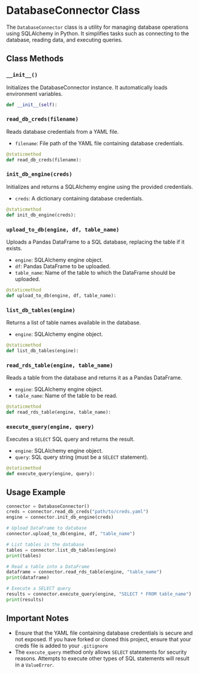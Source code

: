 
# DatabaseConnector Class

The `DatabaseConnector` class is a utility for managing database operations using SQLAlchemy in Python. It simplifies tasks such as connecting to the database, reading data, and executing queries.

## Class Methods

### `__init__()`
Initializes the DatabaseConnector instance. It automatically loads environment variables.

```python
def __init__(self):
```

### `read_db_creds(filename)`
Reads database credentials from a YAML file.

- `filename`: File path of the YAML file containing database credentials.

```python
@staticmethod
def read_db_creds(filename):
```

### `init_db_engine(creds)`
Initializes and returns a SQLAlchemy engine using the provided credentials.

- `creds`: A dictionary containing database credentials.

```python
@staticmethod
def init_db_engine(creds):
```

### `upload_to_db(engine, df, table_name)`
Uploads a Pandas DataFrame to a SQL database, replacing the table if it exists.

- `engine`: SQLAlchemy engine object.
- `df`: Pandas DataFrame to be uploaded.
- `table_name`: Name of the table to which the DataFrame should be uploaded.

```python
@staticmethod
def upload_to_db(engine, df, table_name):
```

### `list_db_tables(engine)`
Returns a list of table names available in the database.

- `engine`: SQLAlchemy engine object.

```python
@staticmethod
def list_db_tables(engine):
```

### `read_rds_table(engine, table_name)`
Reads a table from the database and returns it as a Pandas DataFrame.

- `engine`: SQLAlchemy engine object.
- `table_name`: Name of the table to be read.

```python
@staticmethod
def read_rds_table(engine, table_name):
```

### `execute_query(engine, query)`
Executes a `SELECT` SQL query and returns the result.

- `engine`: SQLAlchemy engine object.
- `query`: SQL query string (must be a `SELECT` statement).

```python
@staticmethod
def execute_query(engine, query):
```

## Usage Example

```python
connector = DatabaseConnector()
creds = connector.read_db_creds("path/to/creds.yaml")
engine = connector.init_db_engine(creds)

# Upload DataFrame to database
connector.upload_to_db(engine, df, "table_name")

# List tables in the database
tables = connector.list_db_tables(engine)
print(tables)

# Read a table into a DataFrame
dataframe = connector.read_rds_table(engine, "table_name")
print(dataframe)

# Execute a SELECT query
results = connector.execute_query(engine, "SELECT * FROM table_name")
print(results)
```

## Important Notes

- Ensure that the YAML file containing database credentials is secure and not exposed. If you have forked or cloned this project, ensure that your creds file is added to your `.gitignore`
- The `execute_query` method only allows `SELECT` statements for security reasons. Attempts to execute other types of SQL statements will result in a `ValueError`.
```
